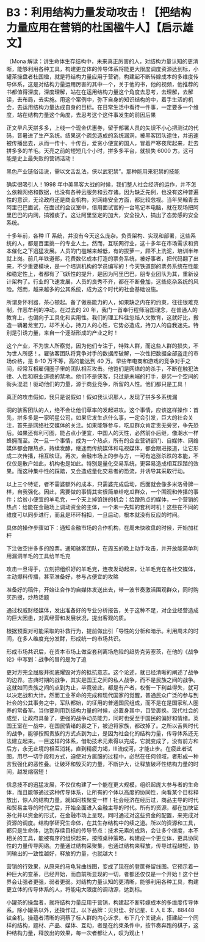 # B3：利用结构力量发动攻击！【把结构力量应用在营销的杜国楹牛人】【启示雄文】

（Mona 解读：讲生命体生存结构中，未来真正厉害的人，对结构力量认知的更清晰，能够利用各种工具，构建更立体的传导体系将能更大限度调度资源达到标，小罐茶操盘者杜国楹，就是将结构力量应用于营销，构建起不断转嫁成本的多维度传导体系，这是对结构力量运用厉害的其中一个，关于他的书，他的视频，他推荐的书都值得深度，深度理解，站在在运用结构力量这个角度去思考，去理解，去解读，去布局，去实施。用这个案例中，弥下自身的知识结构的中，着手生活的机会，去运用结构力量达成自身的目标。在日常生活中看待一件事，一定要多一个维度，站在结构力量这个角度，去思考这个这件事发生的前因后果

正文早凡天拼多多，上线一个现金优惠券，留于部署人员的失误不小心把测试的代码，音暑进了生产系统。结果这个疏忽造成的系统漏洞，被黑客团队逮住，并迅速被传播出去，从而一传十、十传百，爱贪小便宜的国人，冒着严寒夜爬起来，赶去拼多多的羊毛。天亮之前的短短几个小时，拼多多平台，就损失 6000 方。这可能是史上最失败的营销活动！

黑色产业链俗话说，需以文舌乱法，侠以武犯禁”。那种能用来犯禁的技能

确实很吸引人！1998 年中美黑客大战的时候，我们整人社会经济的运作，并不怎么依赖网络和数据，也没有各种云服务和云存诸。因为缺乏先例，也没有这种普遍性的意识，无论政府还是商业机构，对网络安全方面，都比较忽视。当年吴翰青去阿里巴巴面试，在面试的会议室中，借用面试官的一台笔记本电脑，就在现场把阿里巴巴的内网，搞雅痰了。这让阿里坚定的加大，安全投入，搞出了态势感的安全系统。

十多年前，各种 IT 系统，并没有今天这么庞杂。负责架构、实现和部署，这些系统的人，都是百里挑一的专业人土。然而，互联网行业，这十多年在市场需求和资本催化之下迅猛发展。人员的门槛越来越低，有的拔萝一，顾不上洗泥，培训半年就上岗。前几年铁道部，花费数亿成本打造的票务系统，被好事者，把代码翻了出来，不少重要模块，是一个培训机构的学员编写的！今天铁道部的票务系统在性能和稳定性上，者都有了飞跃性的提升，是因为阿里巴巴，朋专业团队为其，重新设计架构了。行业的飞速发展，人员的良秀不齐，都在不断叠加，这些庞杂系统的风险。然而，越来越多的公其系统，成为这个时代的社会基础设施。

所谓身怀利器，茶心顿起。备了做恶能力的人，如果缺之内在的约束，往往很难克制，作恶牟利的冲动。在过去的 20 年，我门一首奉行程师治国理念，在普通人的教育上，也偏向子工具化和实用性。我们的理工科往忽焙人文教育，这就好比，搬造一辆暑龙宝刀，却不关心，持刀人的心性，它势必造成，持刀人的自我迷先。特别是引诱力量，来自一个逐渐形成的产业之时！

这个产业，不为世人所察觉，因为他们专注于，特殊人群，而这些人群的损失，不为世人所感！。雇骇客团队将竞争对手的数据库破解，一次性把数据全部盗走的市场价格，是 8-10 万不等，高的能达到 40 万。早些年电商和游戏的竞争对手之间，经常互相雇佣圈子里的团队相互攻击。他饱们是网络的的杀手，不断在触犯法律、人性和职业道德的禁地。他们不是侠客，只过是未端的打手，是另一个空间的街头混混！驱动他们的力量，源于商业竞争，所留的人性。他们都只是工具！

真正的攻击假如，我只是说假如！假如我认识那人，发现了拼多多系统漏

洞的骇客团队的人，绝不会让他们草率的发起进攻。这个事情，应该这样操作：首先，拼多多是一家明星公司，如果它发生点什么事，一定会引发，巨大的社会关注，首先是网络社交媒体的关注。如果能够参与，吃瓜群众肯定责无旁贷，争先恐后。如果还有利可图，能占点小便宜，中国人的天性，必然前仆后继，像潮水一样蜂拥而至。次一旦一个事情，成为一个热点，所有的企业营销部门、自媒体、网络媒体都会蹭热点，持续发酵，继迷而传统媒体和电视媒体，都会跟进报道，让它形成二次传播，相互映证。再次，金融市场上的参与方，一可有追涨杀跌的本能，不仅仅是散户如此，机构也是如此。特别是量化交易系统，更容易造成相互踩踏的效果。而这种集中性的踩踏，又会造成量化交易者的恐流，并诱导其采取行动。

以上三个特证，者不需婆额外的成本，只需婆完成启动，后面就会像多米洛骨牌一样，自我强化。因此，需要做的事情其实很简单给吃瓜群众，一个围观和传播的事件；给贫小便宜的羊毛党，一个天上掉馅饼的机会：给蹭热点的媒体，一个营销的热点：给能在金融场上调动资金的主体，一个未一先知的套利时机！这些在不同的维度可以同步进行，而且是环环相扣，一旦后动，根本就没有反应的时间。

具体的操作步骤如下：通知金融市场的合作机构，在周未快收盘的时候，开始加杠杆

下注做空拼多多的股票。通知骇客团队，在周五的晚上动手攻击，并开放能简单利用漏洞羊毛的工具给羊毛克

攻击一旦得手，立刻把组织好的羊毛党，连夜发动起来，让羊毛党在各社交媒体，主动爆料传播，甚至准备好，参与占便宜的攻略

准备好的稿件，开始让合作的自媒体发送出去，带一波节奏激活围观群众，同时购买热搜，炒热话题

通过权威财经媒体，发出准备好的专业分析报告，关于这种不足，对企业经营造成的巨大因患，对真经营和发展状况，提出客观的质。

根据预案对可能采取的补救行为，提前做出引「导性的分析和暗示。利用周未的时间，在多人维度充分发酵，形成统一的市场共识。

形成市场共识后，在资本市场上做空套利离场危险的趋势克劳塞茨，在他的《战争论》中写到：战争的冒的是为了追

更对方完全屈服并彻底耀毁对方的抵抗意志。这个论述，就已经清晰的阐述了战争的边界。古典时期的战争，其实是国王之间的私人战争，而不是民族之间的战争。这就如同贵族之间的点到为止，毕竟彼此，都是有产者，权衡一下利益得失，就可以决定战和大计。然而工业革命的完成和现代国家的觉醒，普通民众广泛的参与到社会的公其事务之中，军队都始，的征用的普通国民组成，而不是在是国家私人圈养的常备军。当你要利用到结构力量的时候，必置身其中，目受裹换。现代社会的成型，让政府具备了，更强的战争动员能力，同时也受至于国民的偏好和情绪。英国王室在一战中，在国民情绪的裹之下，被迫将家族，都改掉了。之所以舌興时代的战争，能够按照贵族的方式点到为止，是因为社会化的结构力量，传导体系还无法建立起来。一巨这样的体系，借助技术元素得以完成，它就变成了，没有前方和后方，永无止境的相互消耗，直到精疲力竭，Ⅲ流成河，才能止步。在疲此者试图，用尽一切手段和方式，迫使对方属服的过程中，必然在任何领域，者形成一种言我强化的恶性叠。让破环和毁灭的力量，不断护大，让释放破坏性结构力量的时间，越发缩宿短！

信息技不的迅猛发展，不仅仅构建了一个能在更大规模，组织起庞大参与者的生命体，而且能够通过这种传导体系，让所有的个体以高度的协同性，向看某个目标释放出，惊人的结构力量。就如同核聚变一样！社会经济在经历过，商品主导的时代和贸易主导的时代之后，开始全面进入金融主导的时代。所有的资源，都在加快证券化并以资金的形式，在金融市场上呈现，同时通过对这些资金的配置，来完成对资源的调度。结构学研究生命体，在其生存结构中的续之道。所以的资源和工具，都只是生命体，达到存续目标的传导节点：技术元素的成熟，会让多个继度，本不相关的工具，能被有序的组织起来，按照桌种策略，构建成一个更立体，更具协同性的力量传导网络。力量通过结构采聚集，也通过结构来释放，传导过程越短，协同输出的一致性越好，释放的力量，也就越大！

营销的行效果，从原来的马龟背曲线图，变成了现在的登筐脊留线图。它预示着一种巨大的变革，已经开始，而自前所显现的一切，者都还仅仅是一个开始！这个世界会让强者更强，弱者更弱。对结构力量认知的更清晰，能够利用各种工具，构建更立体的传导体系的人，将能电大限度的调动源，达到标。

小罐茶的操盘者，就将结构力量应用于营销，构建起不断转嫁成本的多维度传导体系。除小罐茶以外，还操作过，以下品牌：贝贝佳、好记星、E 人 E 本、88448 钛金机。操蕴者清晰的洞蔡了标人群的内心诉求，布下几个关键点，搭建起一个同样的结构，题材、产品、媒体、互动，者是在约束条件中，按节奏奔跑的棋子，这种结构力量，释放出的效果，每一次者都让人，叹为观止！